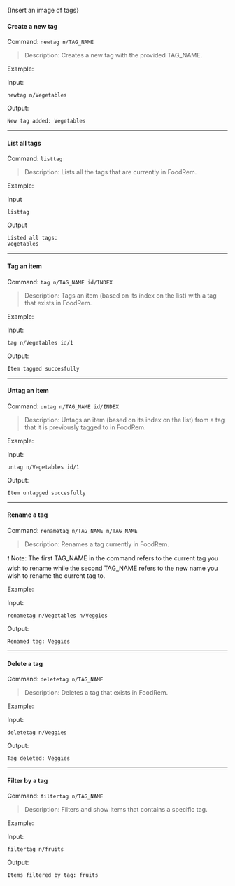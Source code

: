 <!-- markdownlint-disable-file first-line-h1 -->
{Insert an image of tags}

#### Create a new tag

Command: `newtag n/TAG_NAME`
> Description: Creates a new tag with the provided TAG_NAME.

Example:

Input:
```text
newtag n/Vegetables
```

Output:
```text
New tag added: Vegetables
```
---

#### List all tags

Command: `listtag`

> Description: Lists all the tags that are currently in FoodRem.

Example:

Input

```text
listtag
```

Output

```text
Listed all tags:
Vegetables
```
---

#### Tag an item
Command: `tag n/TAG_NAME id/INDEX`
> Description: Tags an item (based on its index on the list) with a tag that exists in FoodRem.

Example:

Input:
```text
tag n/Vegetables id/1
```

Output:
```text
Item tagged succesfully
```
---

#### Untag an item
Command: `untag n/TAG_NAME id/INDEX`
> Description: Untags an item (based on its index on the list) from a tag that it is previously tagged to in FoodRem.

Example:

Input:
```text
untag n/Vegetables id/1
```

Output:
```text
Item untagged succesfully
```
___

#### Rename a tag

Command: `renametag n/TAG_NAME n/TAG_NAME`
> Description: Renames a tag currently in FoodRem.

❗ Note: The first TAG_NAME in the command refers to the current tag you wish to rename while the second TAG_NAME refers to the new name you wish to rename the current tag to.

Example:

Input:
```text
renametag n/Vegetables n/Veggies
```

Output:
```text
Renamed tag: Veggies
```
---

#### Delete a tag

Command: `deletetag n/TAG_NAME`
> Description: Deletes a tag that exists in FoodRem.

Example:

Input:
```text
deletetag n/Veggies
```

Output:
```text
Tag deleted: Veggies
```
---

#### Filter by a tag
Command: `filtertag n/TAG_NAME`
> Description: Filters and show items that contains a specific tag.

Example:

Input:
```text
filtertag n/fruits
```

Output:
```text
Items filtered by tag: fruits
```

